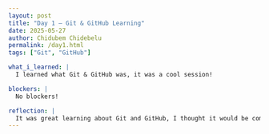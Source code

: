 ```yaml
---
layout: post
title: "Day 1 – Git & GitHub Learning"
date: 2025-05-27
author: Chidubem Chidebelu
permalink: /day1.html
tags: ["Git", "GitHub"]

what_i_learned: |
  I learned what Git & GitHub was, it was a cool session!

blockers: |
  No blockers!

reflection: |
  It was great learning about Git and GitHub, I thought it would be complicated, but it's actually pretty straightforward!
---
```

